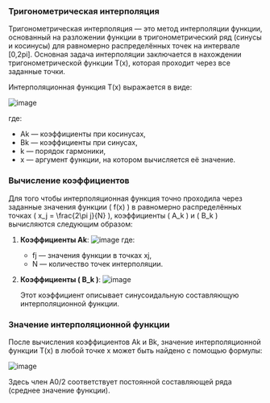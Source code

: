 ### Тригонометрическая интерполяция

Тригонометрическая интерполяция — это метод интерполяции функции, основанный на разложении функции в тригонометрический ряд (синусы и косинусы) для равномерно распределённых точек на интервале [0,2pi]. Основная задача интерполяции заключается в нахождении тригонометрической функции T(x), которая проходит через все заданные точки.

Интерполяционная функция T(x) выражается в виде:

![image](https://github.com/user-attachments/assets/be12cddd-ae47-4516-9009-2ddfab15cb97)


где:
- Ak — коэффициенты при косинусах,
- Bk — коэффициенты при синусах,
- k — порядок гармоники,
- x — аргумент функции, на котором вычисляется её значение.

### Вычисление коэффициентов

Для того чтобы интерполяционная функция точно проходила через заданные значения функции \( f(x) \) в равномерно распределённых точках \( x_j = \frac{2\pi j}{N} \), коэффициенты \( A_k \) и \( B_k \) вычисляются следующим образом:

1. **Коэффициенты Ak**:
   ![image](https://github.com/user-attachments/assets/b490919c-5bc9-46c6-93fe-aa32950b458b)
   где:
   - fj — значения функции в точках xj,
   - N — количество точек интерполяции.

2. **Коэффициенты \( B_k \)**:
   ![image](https://github.com/user-attachments/assets/5d6b7b70-bdcf-4bba-b59b-ebf1728dc56d)

   Этот коэффициент описывает синусоидальную составляющую интерполяционной функции.

### Значение интерполяционной функции

После вычисления коэффициентов Ak и Bk, значение интерполяционной функции T(x) в любой точке x может быть найдено с помощью формулы:

![image](https://github.com/user-attachments/assets/9e4aed3f-14df-4f44-b0b3-d99d6303d4ee)


Здесь член A0/2 соответствует постоянной составляющей ряда (среднее значение функции).
